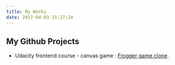 ```yaml
---
title: My Works
date: 2017-04-03 15:27:24
---
```


## My Github Projects

  * Udacity frontend course - canvas game : [Frogger game clone](//briskr.github.io/udacity-frogger/index.html).</li>
